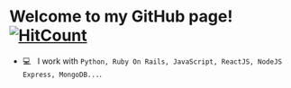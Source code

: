 # Welcome to my GitHub page! [![HitCount](http://hits.dwyl.com/sandrinecao/sandrinecao.svg)](http://hits.dwyl.com/sandrinecao/sandrinecao)

  * 💻 &nbsp; I work with `Python, Ruby On Rails, JavaScript, ReactJS, NodeJS Express, MongoDB...`.
